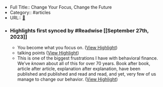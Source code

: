 - Full Title:: Change Your Focus, Change the Future
- Category:: #articles
- URL:: [🔗](https://newsletter.osv.llc/p/change-your-focus-change-the-future?r=4emk&utm_campaign=post&utm_medium=email)
- ### Highlights first synced by #Readwise [[September 27th, 2023]]
    - You become what you focus on. ([View Highlight](https://read.readwise.io/read/01hbbdxzez1n0v4nm0mwztxczm))
    - talking points ([View Highlight](https://read.readwise.io/read/01hbbe2cz7amstadqdsa7edfk9))
    - This is one of the biggest frustrations I have with behavioral finance. We’ve *known* about all of this for over 70 years. Book after book, article after article, explanation after explanation, have been published and published and read and read, and yet, very few of us manage to change our behavior. ([View Highlight](https://read.readwise.io/read/01hbbe4qzez4v4n0wkw54yeyej))
